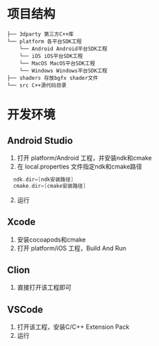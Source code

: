 # 项目结构
```
├── 3dparty 第三方C++库
└── platform 各平台SDK工程
    └── Android Android平台SDK工程
    └── iOS iOS平台SDK工程
    └── MacOS MacOS平台SDK工程
    └── Windows Windows平台SDK工程
├── shaders 存放bgfx shader文件
└── src C++源代码目录
```

# 开发环境
## Android Studio
1. 打开 platform/Android 工程，并安装ndk和cmake
2. 在 local.properties 文件指定ndk和cmake路径<br>
```kotlin
  ndk.dir=[ndk安装路径]
  cmake.dir=[cmake安装路径]
```
2. 运行

## Xcode
1. 安装cocoapods和cmake
2. 打开 platform/iOS 工程，Build And Run

## Clion
1. 直接打开该工程即可

## VSCode
1. 打开该工程，安装C/C++ Extension Pack
2. 运行